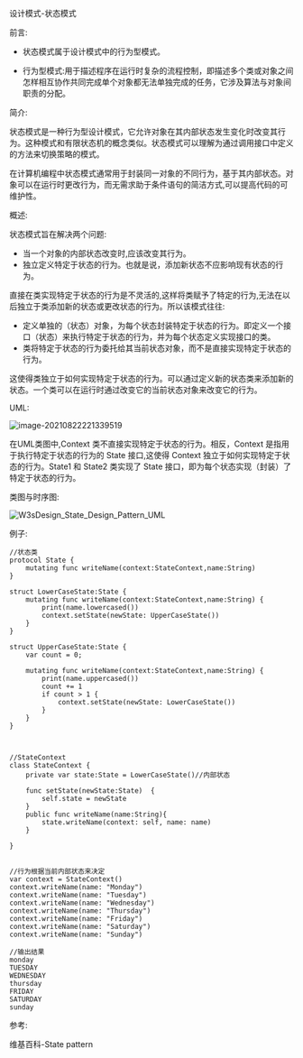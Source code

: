 设计模式-状态模式



前言:

- 状态模式属于设计模式中的行为型模式。

- 行为型模式:用于描述程序在运行时复杂的流程控制，即描述多个类或对象之间怎样相互协作共同完成单个对象都无法单独完成的任务，它涉及算法与对象间职责的分配。

简介:

状态模式是一种行为型设计模式，它允许对象在其内部状态发生变化时改变其行为。这种模式和有限状态机的概念类似。状态模式可以理解为通过调用接口中定义的方法来切换策略的模式。

在计算机编程中状态模式通常用于封装同一对象的不同行为，基于其内部状态。对象可以在运行时更改行为，而无需求助于条件语句的简洁方式,可以提高代码的可维护性。

概述:

状态模式旨在解决两个问题:

- 当一个对象的内部状态改变时,应该改变其行为。
- 独立定义特定于状态的行为。也就是说，添加新状态不应影响现有状态的行为。

直接在类实现特定于状态的行为是不灵活的,这样将类赋予了特定的行为,无法在以后独立于类添加新的状态或更改状态的行为。所以该模式往往:

- 定义单独的（状态）对象，为每个状态封装特定于状态的行为。即定义一个接口（状态）来执行特定于状态的行为，并为每个状态定义实现接口的类。
- 类将特定于状态的行为委托给其当前状态对象，而不是直接实现特定于状态的行为。

这使得类独立于如何实现特定于状态的行为。可以通过定义新的状态类来添加新的状态。一个类可以在运行时通过改变它的当前状态对象来改变它的行为。

UML:

![image-20210822221339519](https://tva1.sinaimg.cn/large/008i3skNgy1gtpxay0nrwj627z0u0aie02.jpg)


在UML类图中,Context 类不直接实现特定于状态的行为。相反，Context 是指用于执行特定于状态的行为的 State 接口,这使得 Context 独立于如何实现特定于状态的行为。State1 和 State2 类实现了 State 接口，即为每个状态实现（封装）了特定于状态的行为。

类图与时序图:

![W3sDesign_State_Design_Pattern_UML](https://tva1.sinaimg.cn/large/008i3skNgy1gtpzj8pfruj60go06odg402.jpg)


例子:

    //状态类
    protocol State {
        mutating func writeName(context:StateContext,name:String)
    }
    
    struct LowerCaseState:State {
        mutating func writeName(context:StateContext,name:String) {
            print(name.lowercased())
            context.setState(newState: UpperCaseState())
        }
    }
    
    struct UpperCaseState:State {
        var count = 0;
        
        mutating func writeName(context:StateContext,name:String) {
            print(name.uppercased())
            count += 1
            if count > 1 {
                context.setState(newState: LowerCaseState())
            }
        }
    }
    
    
    
    //StateContext
    class StateContext {
        private var state:State = LowerCaseState()//内部状态
        
        func setState(newState:State)  {
            self.state = newState
        }
        public func writeName(name:String){
            state.writeName(context: self, name: name)
        }
        
    }
    
    
    //行为根据当前内部状态来决定
    var context = StateContext()
    context.writeName(name: "Monday")
    context.writeName(name: "Tuesday")
    context.writeName(name: "Wednesday")
    context.writeName(name: "Thursday")
    context.writeName(name: "Friday")
    context.writeName(name: "Saturday")
    context.writeName(name: "Sunday")
    
    //输出结果
    monday
    TUESDAY
    WEDNESDAY
    thursday
    FRIDAY
    SATURDAY
    sunday

参考:

维基百科-State pattern
